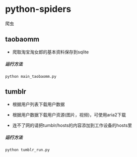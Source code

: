 # python-spiders
爬虫

## taobaomm
* 爬取淘宝淘女郎的基本资料保存到sqlite

##### 运行方法
`python main_taobaomm.py`

## tumblr
* 根据用户列表下载用户数据

* 根据用户数据下载用户资源(图片，视频)，可使用aria2下载

* 连不了网的请把tumblr/hosts的内容添加到工作设备的hosts里

##### 运行方法
`python tumblr_run.py`
